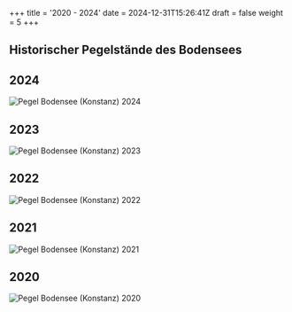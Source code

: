 +++
title = '2020 - 2024'
date = 2024-12-31T15:26:41Z
draft = false
weight = 5
+++

## Historischer Pegelstände des Bodensees

## 2024

![Pegel Bodensee (Konstanz) 2024](/images/DE/graphs_historic/longterm_DE_2024.png)

## 2023

![Pegel Bodensee (Konstanz) 2023](/images/DE/graphs_historic/longterm_DE_2023.png)

## 2022

![Pegel Bodensee (Konstanz) 2022](/images/DE/graphs_historic/longterm_DE_2022.png)

## 2021

![Pegel Bodensee (Konstanz) 2021](/images/DE/graphs_historic/longterm_DE_2021.png)

## 2020

![Pegel Bodensee (Konstanz) 2020](/images/DE/graphs_historic/longterm_DE_2020.png)